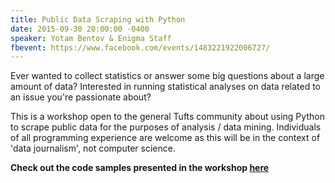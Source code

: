 ```yaml
---
title: Public Data Scraping with Python
date: 2015-09-30 20:00:00 -0400
speaker: Yotam Bentov & Enigma Staff
fbevent: https://www.facebook.com/events/1483221922006727/
---
```


Ever wanted to collect statistics or answer some big questions about a large amount of data? Interested in running statistical analyses on data related to an issue you're passionate about?

This is a workshop open to the general Tufts community about using Python to scrape public data for the purposes of analysis / data mining. Individuals of all programming experience are welcome as this will be in the context of 'data journalism', not computer science.

**Check out the code samples presented in the workshop [here](https://github.com/tuftsenigma/PublicDataScraping)**
